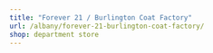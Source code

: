 ```yaml
---
title: "Forever 21 / Burlington Coat Factory"
url: /albany/forever-21-burlington-coat-factory/
shop: department store
---
```

